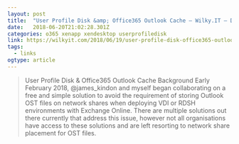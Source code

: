 ```yaml
---
layout: post 
title:  "User Profile Disk &amp; Office365 Outlook Cache – Wilky.IT – Desktop Virtualisation Blog" 
date:   2018-06-20T21:02:28.301Z 
categories: o365 xenapp xendesktop userprofiledisk
link: https://wilkyit.com/2018/06/19/user-profile-disk-office365-outlook-cache/ 
tags:
  - links
ogtype: article 
---
```


> User Profile Disk & Office365 Outlook Cache
Background
Early February 2018, @james_kindon and myself began collaborating on a free and simple solution to avoid the requirement of storing Outlook OST files on network shares when deploying VDI or RDSH environments with Exchange Online. There are multiple solutions out there currently that address this issue, however not all organisations have access to these solutions and are left resorting to network share placement for OST files.

